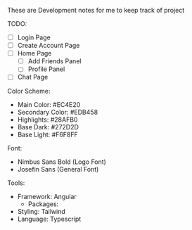 These are Development notes for me to keep track of project

TODO:
  - [ ] Login Page
  - [ ] Create Account Page
  - [ ] Home Page
    - [ ] Add Friends Panel 
    - [ ] Profile Panel
  - [ ] Chat Page

Color Scheme:
- Main Color: #EC4E20
- Secondary Color: #EDB458
- Highlights: #28AFB0
- Base Dark: #272D2D
- Base Light: #F6F8FF

Font: 
- Nimbus Sans Bold (Logo Font)
- Josefin Sans (General Font)

Tools:
  - Framework: Angular
    - Packages:
  - Styling: Tailwind
  - Language: Typescript
